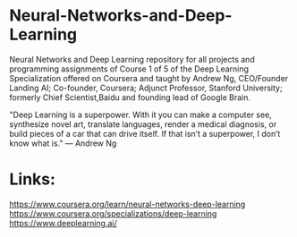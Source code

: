 # Neural-Networks-and-Deep-Learning
Neural Networks and Deep Learning repository for all projects and programming assignments of Course 1 of 5 of the Deep Learning Specialization offered on Coursera and taught by Andrew Ng, CEO/Founder Landing AI; Co-founder, Coursera; Adjunct Professor, Stanford University; formerly Chief Scientist,Baidu and founding lead of Google Brain.

"Deep Learning is a superpower. With it you can make a computer see, synthesize novel art, translate languages, render a medical diagnosis, or build pieces of a car that can drive itself. If that isn’t a superpower, I don’t know what is."
— Andrew Ng

# Links:
https://www.coursera.org/learn/neural-networks-deep-learning
https://www.coursera.org/specializations/deep-learning
https://www.deeplearning.ai/
